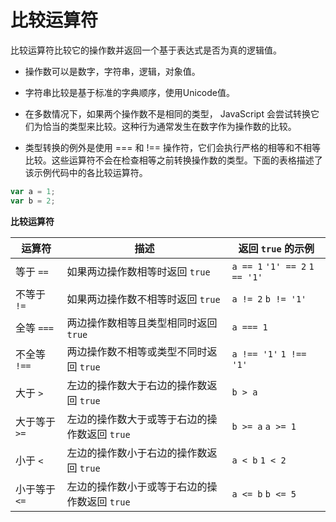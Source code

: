 ﻿# 比较运算符

比较运算符比较它的操作数并返回一个基于表达式是否为真的逻辑值。

 - 操作数可以是数字，字符串，逻辑，对象值。

 - 字符串比较是基于标准的字典顺序，使用Unicode值。

 - 在多数情况下，如果两个操作数不是相同的类型， JavaScript 会尝试转换它们为恰当的类型来比较。这种行为通常发生在数字作为操作数的比较。

 - 类型转换的例外是使用 === 和 !== 操作符，它们会执行严格的相等和不相等比较。这些运算符不会在检查相等之前转换操作数的类型。下面的表格描述了该示例代码中的各比较运算符。

```javascript
var a = 1;
var b = 2;
```

**比较运算符**

|运算符|描述|返回 `true` 的示例|
|---|---|---|
|等于 `==`|如果两边操作数相等时返回 `true`|`a == 1` `'1' == 2` `1 == '1'`|
|不等于 `!=`|如果两边操作数不相等时返回 `true`|`a != 2` `b != '1'`|
|全等 `===`|两边操作数相等且类型相同时返回 `true`|`a === 1`|
|不全等 `!==`|两边操作数不相等或类型不同时返回 `true`|`a !== '1'` `1 !== '1'`|
|大于 `>`|左边的操作数大于右边的操作数返回 `true`|`b > a`|
|大于等于 `>=`|左边的操作数大于或等于右边的操作数返回 `true`|`b >= a` `a >= 1`|
|小于 `<`|左边的操作数小于右边的操作数返回 `true`|`a < b` `1 < 2`|
|小于等于 `<=`|左边的操作数小于或等于右边的操作数返回 `true`|`a <= b` `b <= 5`|

